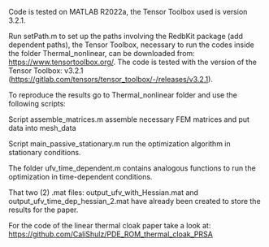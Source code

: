 Code is tested on MATLAB R2022a, the Tensor Toolbox used is version 3.2.1.

Run setPath.m to set up the paths involving the RedbKit package (add dependent paths), the Tensor Toolbox, necessary to run the codes inside the folder Thermal_nonlinear, can be downloaded from: https://www.tensortoolbox.org/. The code is tested with the version of the Tensor Toolbox: v3.2.1 (https://gitlab.com/tensors/tensor_toolbox/-/releases/v3.2.1).

To reproduce the results go to Thermal_nonlinear folder and use the following scripts:

Script assemble_matrices.m  assemble necessary FEM matrices and put data into mesh_data  

Script main_passive_stationary.m run the optimization algorithm in stationary conditions.

The folder ufv_time_dependent.m contains analogous functions to run the optimization in time-dependent conditions.

That two (2) .mat files: output_ufv_with_Hessian.mat and output_ufv_time_dep_hessian_2.mat have already been created to store the results for the paper.

For the code of the linear thermal cloak paper take a look at: https://github.com/CaliShulz/PDE_ROM_thermal_cloak_PRSA
